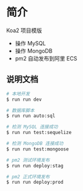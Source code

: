 # 简介

Koa2 项目模版

- 操作 MySQL
- 操作 MongoDB
- pm2 自动发布到阿里 ECS

## 说明文档

```sh
# 本地开发
$ run run dev

# 数据库脚本
$ run run auto:sql

# 检测 MySQL 连接成功
$ run run test:sequelize

# 检测 MongoDB 连接成功
$ run run test:mongoose

# pm2 测试环境发布
$ run run deploy:stag

# pm2 正式环境发布
$ run run deploy:prod
```

